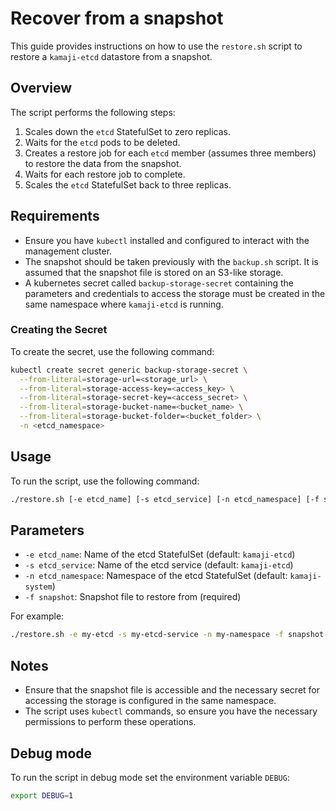 # Recover from a snapshot

This guide provides instructions on how to use the `restore.sh` script to restore a `kamaji-etcd` datastore from a snapshot.

## Overview

The script performs the following steps:

1. Scales down the `etcd` StatefulSet to zero replicas.
2. Waits for the `etcd` pods to be deleted.
3. Creates a restore job for each `etcd` member (assumes three members) to restore the data from the snapshot.
4. Waits for each restore job to complete.
5. Scales the `etcd` StatefulSet back to three replicas.

## Requirements

- Ensure you have `kubectl` installed and configured to interact with the management cluster.
- The snapshot should be taken previously with the `backup.sh` script. It is assumed that the snapshot file is stored on an S3-like storage.
- A kubernetes secret called `backup-storage-secret` containing the parameters and credentials to access the storage must be created in the same namespace where `kamaji-etcd` is running.

### Creating the Secret

To create the secret, use the following command:

```bash
kubectl create secret generic backup-storage-secret \
  --from-literal=storage-url=<storage_url> \
  --from-literal=storage-access-key=<access_key> \
  --from-literal=storage-secret-key=<access_secret> \
  --from-literal=storage-bucket-name=<bucket_name> \
  --from-literal=storage-bucket-folder=<bucket_folder> \
  -n <etcd_namespace>
```

## Usage

To run the script, use the following command:

```bash
./restore.sh [-e etcd_name] [-s etcd_service] [-n etcd_namespace] [-f snapshot]
```

## Parameters

- `-e etcd_name`: Name of the etcd StatefulSet (default: `kamaji-etcd`)
- `-s etcd_service`: Name of the etcd service (default: `kamaji-etcd`)
- `-n etcd_namespace`: Namespace of the etcd StatefulSet (default: `kamaji-system`)
- `-f snapshot`: Snapshot file to restore from (required)

For example:

```bash
./restore.sh -e my-etcd -s my-etcd-service -n my-namespace -f snapshot.db
```

## Notes

- Ensure that the snapshot file is accessible and the necessary secret for accessing the storage is configured in the same namespace.
- The script uses `kubectl` commands, so ensure you have the necessary permissions to perform these operations.

## Debug mode
To run the script in debug mode set the environment variable `DEBUG`:

``` bash
export DEBUG=1
```